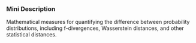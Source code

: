 ### Mini Description

Mathematical measures for quantifying the difference between probability distributions, including f-divergences, Wasserstein distances, and other statistical distances.
